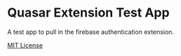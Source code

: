 # Quasar Extension Test App

A test app to pull in the firebase authentication extension.

[MIT License](https://en.wikipedia.org/wiki/MIT_License)
